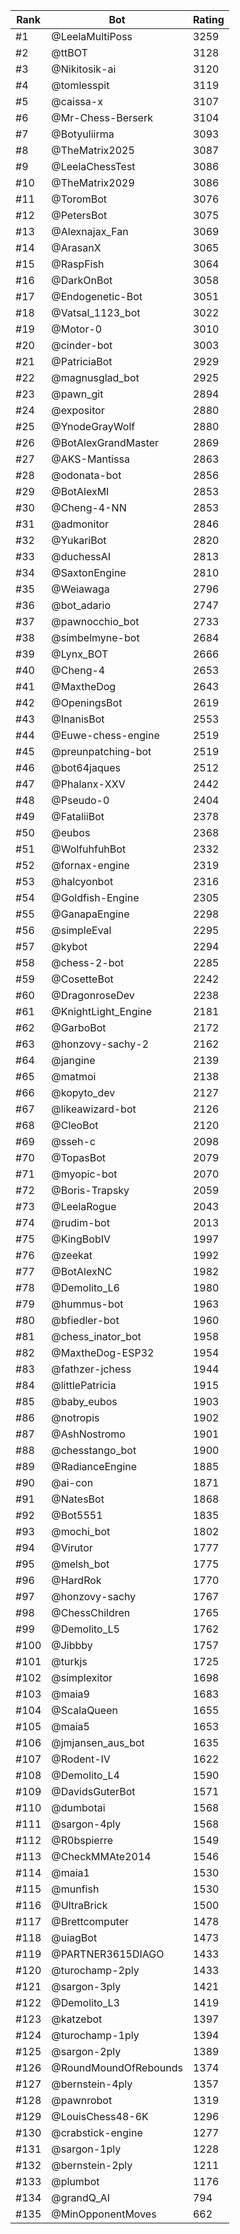 Rank|Bot|Rating
---|---|---
#1|@LeelaMultiPoss|3259
#2|@ttBOT|3128
#3|@Nikitosik-ai|3120
#4|@tomlesspit|3119
#5|@caissa-x|3107
#6|@Mr-Chess-Berserk|3104
#7|@Botyuliirma|3093
#8|@TheMatrix2025|3087
#9|@LeelaChessTest|3086
#10|@TheMatrix2029|3086
#11|@ToromBot|3076
#12|@PetersBot|3075
#13|@Alexnajax_Fan|3069
#14|@ArasanX|3065
#15|@RaspFish|3064
#16|@DarkOnBot|3058
#17|@Endogenetic-Bot|3051
#18|@Vatsal_1123_bot|3022
#19|@Motor-0|3010
#20|@cinder-bot|3003
#21|@PatriciaBot|2929
#22|@magnusglad_bot|2925
#23|@pawn_git|2894
#24|@expositor|2880
#25|@YnodeGrayWolf|2880
#26|@BotAlexGrandMaster|2869
#27|@AKS-Mantissa|2863
#28|@odonata-bot|2856
#29|@BotAlexMI|2853
#30|@Cheng-4-NN|2853
#31|@admonitor|2846
#32|@YukariBot|2820
#33|@duchessAI|2813
#34|@SaxtonEngine|2810
#35|@Weiawaga|2796
#36|@bot_adario|2747
#37|@pawnocchio_bot|2733
#38|@simbelmyne-bot|2684
#39|@Lynx_BOT|2666
#40|@Cheng-4|2653
#41|@MaxtheDog|2643
#42|@OpeningsBot|2619
#43|@InanisBot|2553
#44|@Euwe-chess-engine|2519
#45|@preunpatching-bot|2519
#46|@bot64jaques|2512
#47|@Phalanx-XXV|2442
#48|@Pseudo-0|2404
#49|@FataliiBot|2378
#50|@eubos|2368
#51|@WolfuhfuhBot|2332
#52|@fornax-engine|2319
#53|@halcyonbot|2316
#54|@Goldfish-Engine|2305
#55|@GanapaEngine|2298
#56|@simpleEval|2295
#57|@kybot|2294
#58|@chess-2-bot|2285
#59|@CosetteBot|2242
#60|@DragonroseDev|2238
#61|@KnightLight_Engine|2181
#62|@GarboBot|2172
#63|@honzovy-sachy-2|2162
#64|@jangine|2139
#65|@matmoi|2138
#66|@kopyto_dev|2127
#67|@likeawizard-bot|2126
#68|@CleoBot|2120
#69|@sseh-c|2098
#70|@TopasBot|2079
#71|@myopic-bot|2070
#72|@Boris-Trapsky|2059
#73|@LeelaRogue|2043
#74|@rudim-bot|2013
#75|@KingBobIV|1997
#76|@zeekat|1992
#77|@BotAlexNC|1982
#78|@Demolito_L6|1980
#79|@hummus-bot|1963
#80|@bfiedler-bot|1960
#81|@chess_inator_bot|1958
#82|@MaxtheDog-ESP32|1954
#83|@fathzer-jchess|1944
#84|@littlePatricia|1915
#85|@baby_eubos|1903
#86|@notropis|1902
#87|@AshNostromo|1901
#88|@chesstango_bot|1900
#89|@RadianceEngine|1885
#90|@ai-con|1871
#91|@NatesBot|1868
#92|@Bot5551|1835
#93|@mochi_bot|1802
#94|@Virutor|1777
#95|@melsh_bot|1775
#96|@HardRok|1770
#97|@honzovy-sachy|1767
#98|@ChessChildren|1765
#99|@Demolito_L5|1762
#100|@Jibbby|1757
#101|@turkjs|1725
#102|@simplexitor|1698
#103|@maia9|1683
#104|@ScalaQueen|1655
#105|@maia5|1653
#106|@jmjansen_aus_bot|1635
#107|@Rodent-IV|1622
#108|@Demolito_L4|1590
#109|@DavidsGuterBot|1571
#110|@dumbotai|1568
#111|@sargon-4ply|1568
#112|@R0bspierre|1549
#113|@CheckMMAte2014|1546
#114|@maia1|1530
#115|@munfish|1530
#116|@UltraBrick|1500
#117|@Brettcomputer|1478
#118|@uiagBot|1473
#119|@PARTNER3615DIAGO|1433
#120|@turochamp-2ply|1433
#121|@sargon-3ply|1421
#122|@Demolito_L3|1419
#123|@katzebot|1397
#124|@turochamp-1ply|1394
#125|@sargon-2ply|1389
#126|@RoundMoundOfRebounds|1374
#127|@bernstein-4ply|1357
#128|@pawnrobot|1319
#129|@LouisChess48-6K|1296
#130|@crabstick-engine|1277
#131|@sargon-1ply|1228
#132|@bernstein-2ply|1211
#133|@plumbot|1176
#134|@grandQ_AI|794
#135|@MinOpponentMoves|662
